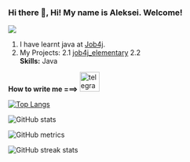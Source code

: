 ### Hi there 👋, Hi! My name is Aleksei. Welcome!
![](https://github.com/aleksLiss)
1. I have learnt java at [Job4j](https://job4j.ru).
2. My Projects:
  2.1 [job4j_elementary](https://github.com/aleksLiss/job4j_elementary)
  2.2 []()  
**Skills:** Java

**How to write me ===>** [<img src='https://cdn.jsdelivr.net/npm/simple-icons@3.0.1/icons/telegram.svg' alt='telegram' height='40'>](https://t.me/lex_usys)  

[![Top Langs](https://github-readme-stats.vercel.app/api/top-langs/?username=aleksLiss)](https://github.com/anuraghazra/github-readme-stats)

![GitHub stats](https://github-readme-stats.vercel.app/api?username=aleksLiss&show_icons=true)  

![GitHub metrics](https://metrics.lecoq.io/aleksLiss)  

![GitHub streak stats](https://streak-stats.demolab.com/?user=aleksLiss)  

